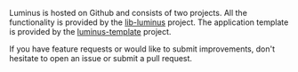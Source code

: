 Luminus is hosted on Github and consists of two projects.
All the functionality is provided by the [lib-luminus](https://github.com/yogthos/lib-luminus) project.
The application template is provided by the [luminus-template](https://github.com/yogthos/luminus-template) project.

If you have feature requests or would like to submit improvements, don't hesitate to open an issue or submit a pull request.